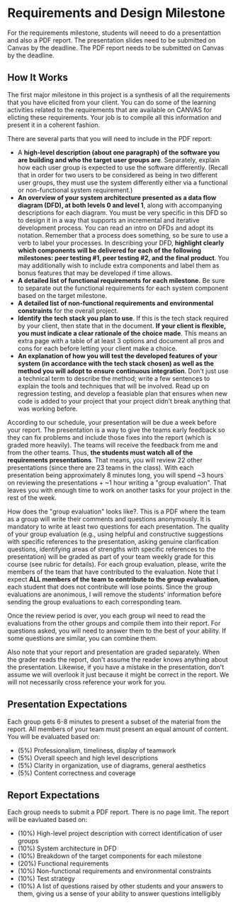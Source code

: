 
# Requirements and Design Milestone

For the requirements milestone, students will neeed to do a presentattion and also a PDF report. The presentation slides need to be submitted on Canvas by the deadline. The PDF report needs to be submitted on Canvas by the deadline.

## How It Works

The first major milestone in this project is a synthesis of all the requirements that you have elicited from your client. You can do some of the learning activities related to the requirements that are available on CANVAS for elicting these requirements. Your job is to compile all this information and present it in a coherent fashion. 

There are several parts that you will need to include in the PDF report:
- A **high-level description (about one paragraph) of the software you are building and who the target user groups are**. Separately, explain how each user group is expected to use the software differently. (Recall that in order for two users to be considered as being in two different user groups, they must use the system differently either via a functional or non-functional system requirement.)
- **An overview of your system architecture presented as a data flow diagram (DFD), at both levels 0 and level 1**, along with accompanying descriptions for each diagram. You must be very specific in this DFD so to design it in a way that supports an incremental and iterative development process. You can read an intro on DFDs and adopt its notation. Remember that a process does something, so be sure to use a verb to label your processes. In describing your DFD, **highlight clearly which components will be delivered for each of the following milestones: peer testing #1, peer testing #2, and the final product**. You may additionally wish to include extra components and label them as bonus features that may be developed if time allows.
- **A detailed list of functional requirements for each milestone.** Be sure to separate out the functional requirements for each system component based on the target milestone.
- **A detailed list of non-functional requirements and environmental constraints** for the overall project.
- **Identify the tech stack you plan to use**. If this is the tech stack required by your client, then state that in the document. **If your client is flexible, you must indicate a clear rationale of the choice made**. This means an extra page with a table of at least 3 options and document all pros and cons for each before letting your client make a choice.
- **An explanation of how you will test the developed features of your system (in accordance with the tech stack chosen) as well as the method you will adopt to ensure continuous integration**. Don't just use a technical term to describe the method; write a few sentences to explain the tools and techniques that will be involved. Read up on regression testing, and develop a feasiable plan that ensures when new code is added to your project that your project didn't break anything that was working before.

According to our schedule, your presentation will be due a week before your report. The presentation is a way to give the teams early feedback so they can fix problems and include those fixes into the report (which is graded more heavily). The teams will receive the feedback from me and from the other teams. Thus, **the students must watch all of the requirements presentations**. That means, you will review 22 other presentations (since there are 23 teams in the class). With each presentation being approximately 8 minutes long, you will spend ~3 hours on reviewing the presentations + ~1 hour writing a "group evaluation". That leaves you with enough time to work on another tasks for your project in the rest of the week.

How does the "group evaluation" looks like?. This is a PDF where the team as a group will write their comments and questions anonymously. It is mandatory to write at least two questions for each presentation. The quality of your group evaluation (e.g., using helpful and constructive suggestions with specific references to the presentation, asking genuine clarification questions, identifying areas of strengths with specific references to the presentation) will be graded as part of your team weekly grade for this course (see rubric for details). For each group evaluation, please, write the members of the team that have contributed to the evaluation. Note that I expect **ALL members of the team to contribute to the group evaluation**, each student that does not contribute will lose points. Since the group evaluations are anonimous, I will remove the students' information before sending the group evaluations to each corresponding team.

Once the review period is over, you each group wil need to read the evaluations from the other groups and compile them into their report. For questions asked, you will need to answer them to the best of your ability. If some questions are similar, you can combine them.

Also note that your report and presentation are graded separately. When the grader reads the report, don't assume the reader knows anything about the presentation. Likewise, if you have a mistake in the presentation, don't assume we will overlook it just because it might be correct in the report. We will not necessarily cross reference your work for you.


## Presentation Expectations

Each group gets 6-8 minutes to present a subset of the material from the report. All members of your team must present an equal amount of content. You will be evaluated based on:
- (5%) Professionalism, timeliness, display of teamwork
- (5%) Overall speech and high level descriptions
- (5%) Clarity in organization, use of diagrams, general aesthetics
- (5%) Content correctness and coverage


## Report Expectations 

Each group needs to submit a PDF report. There is no page limit. The report will be eavluated based on: 
- (10%) High-level project description with correct identification of user groups
- (10%) System architecture in DFD
- (10%) Breakdown of the target components for each milestone
- (20%) Functional requirements
- (10%) Non-functional requirements and environmental constraints
- (10%) Test strategy
- (10%) A list of questions raised by other students and your answers to them, giving us a sense of your ability to answer questions intelligibly


